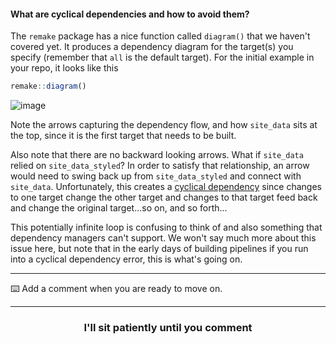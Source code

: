 #### What are cyclical dependencies and how to avoid them?
The `remake` package has a nice function called `diagram()` that we haven't covered yet. It produces a dependency diagram for the target(s) you specify (remember that `all` is the default target). For the initial example in your repo, it looks like this
```r
remake::diagram()
```

![image](https://user-images.githubusercontent.com/2349007/82158949-afa73d00-9850-11ea-906c-92c1e71bb7a6.png)

Note the arrows capturing the dependency flow, and how `site_data` sits at the top, since it is the first target that needs to be built. 

Also note that there are no backward looking arrows. What if `site_data` relied on `site_data_styled`? In order to satisfy that relationship, an arrow would need to swing back up from `site_data_styled` and connect with `site_data`. Unfortunately, this creates a [cyclical dependency](https://en.wikipedia.org/wiki/Circular_dependency) since changes to one target change the other target and changes to that target feed back and change the original target...so on, and so forth...

This potentially infinite loop is confusing to think of and also something that dependency managers can't support. We won't say much more about this issue here, but note that in the early days of building pipelines if you run into a cyclical dependency error, this is what's going on. 

---

:keyboard: Add a comment when you are ready to move on.  

<hr>
<h3 align="center">I'll sit patiently until you comment</h3>

